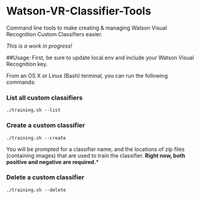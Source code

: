 # Watson-VR-Classifier-Tools
Command line tools to make creating &amp; managing Watson Visual Recognition Custom Classifiers easier.

*This is a work in progress!*

##Usage: 
First, be sure to update local.env and include your Watson Visual Recognition key.

From an OS X or Linux (Bash) terminal, you can run the following commands:

### List all custom classifiers
```./training.sh --list```

### Create a custom classifier
```./training.sh --create```

You will be prompted for a classifier name, and the locations of zip files (containing images) that are used to train the classifier.  **Right now, both positive and negative are required.***

### Delete a custom classifier
```./training.sh --delete```